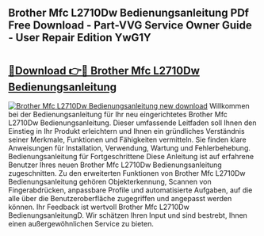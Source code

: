 ## Brother Mfc L2710Dw Bedienungsanleitung PDf Free Download - Part-VVG Service Owner Guide - User Repair Edition YwG1Y

# <h2><a href="http://df3hm4k.blite.top/?on=Brother+Mfc+L2710Dw+Bedienungsanleitung">🔗Download 👉🔴 Brother Mfc L2710Dw Bedienungsanleitung</a></h2>

[![Brother Mfc L2710Dw Bedienungsanleitung new download](https://i.imgur.com/lujVjoI.png)](http://df3hm4k.blite.top/?on=Brother+Mfc+L2710Dw+Bedienungsanleitung)
Willkommen bei der Bedienungsanleitung für Ihr neu eingerichtetes Brother Mfc L2710Dw Bedienungsanleitung. Dieser umfassende Leitfaden soll Ihnen den Einstieg in Ihr Produkt erleichtern und Ihnen ein gründliches Verständnis seiner Merkmale, Funktionen und Fähigkeiten vermitteln. Sie finden klare Anweisungen für Installation, Verwendung, Wartung und Fehlerbehebung. Bedienungsanleitung für Fortgeschrittene Diese Anleitung ist auf erfahrene Benutzer Ihres neuen Brother Mfc L2710Dw Bedienungsanleitung zugeschnitten. Zu den erweiterten Funktionen von Brother Mfc L2710Dw Bedienungsanleitung gehören Objekterkennung, Scannen von Fingerabdrücken, anpassbare Profile und automatisierte Aufgaben, auf die alle über die Benutzeroberfläche zugegriffen und angepasst werden können. Ihr Feedback ist wertvoll Brother Mfc L2710Dw BedienungsanleitungD. Wir schätzen Ihren Input und sind bestrebt, Ihnen einen außergewöhnlichen Service zu bieten.
